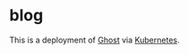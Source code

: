 blog
===

This is a deployment of [Ghost](https://ghost.org/) via
[Kubernetes](https://kubernetes.io/).
